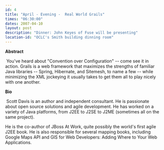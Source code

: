```yaml
---
id: 4
title: "April - Evening -  Real World Grails"
times: "06:30:00"
dates: 2007-04-10
layout: post
description: "Dinner: John Keyes of Fuse will be presenting"
location-id: "OCLC's Smith building dinning room"
---
```

 **Abstract**

&nbsp;You've heard about "Convention over Configuration" -- come see it in action. Grails is a web framework that maximizes the strengths of familiar Java libraries -- Spring, Hibernate, and Sitemesh, to name a few -- while minimizing the XML jockeying it usually takes to get them all to play nicely with one another.

**Bio**

&nbsp;Scott Davis is an author and independent consultant. He is passionate about open source solutions and agile development. He has worked on a variety of Java platforms, from J2EE to J2SE to J2ME (sometimes all on the same project).  
  
 He is the co-author of JBoss At Work, quite possibly the world's first agile J2EE book. He is also responsible for several mapping books, including Google Maps API and GIS for Web Developers: Adding Where to Your Web Applications.

